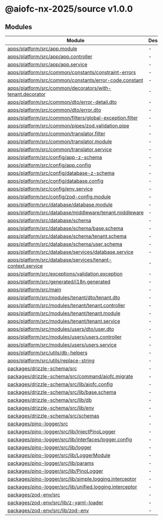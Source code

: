 # @aiofc-nx-2025/source v1.0.0

## Modules

| Module | Description |
| ------ | ------ |
| [apps/platform/src/app.module](apps/platform/src/app.module/index.md) | - |
| [apps/platform/src/app/app.controller](apps/platform/src/app/app.controller/index.md) | - |
| [apps/platform/src/app/app.service](apps/platform/src/app/app.service/index.md) | - |
| [apps/platform/src/common/constants/constraint-errors](apps/platform/src/common/constants/constraint-errors/index.md) | - |
| [apps/platform/src/common/constants/error-code.constant](apps/platform/src/common/constants/error-code.constant/index.md) | - |
| [apps/platform/src/common/decorators/with-tenant.decorator](apps/platform/src/common/decorators/with-tenant.decorator/index.md) | - |
| [apps/platform/src/common/dto/error-detail.dto](apps/platform/src/common/dto/error-detail.dto/index.md) | - |
| [apps/platform/src/common/dto/error.dto](apps/platform/src/common/dto/error.dto/index.md) | - |
| [apps/platform/src/common/filters/global-exception.filter](apps/platform/src/common/filters/global-exception.filter/index.md) | - |
| [apps/platform/src/common/pipes/zod.validation.pipe](apps/platform/src/common/pipes/zod.validation.pipe/index.md) | - |
| [apps/platform/src/common/translator.filter](apps/platform/src/common/translator.filter/index.md) | - |
| [apps/platform/src/common/translator.module](apps/platform/src/common/translator.module/index.md) | - |
| [apps/platform/src/common/translator.service](apps/platform/src/common/translator.service/index.md) | - |
| [apps/platform/src/config/app-z-schema](apps/platform/src/config/app-z-schema/index.md) | - |
| [apps/platform/src/config/app.config](apps/platform/src/config/app.config/index.md) | - |
| [apps/platform/src/config/database-z-schema](apps/platform/src/config/database-z-schema/index.md) | - |
| [apps/platform/src/config/database.config](apps/platform/src/config/database.config/index.md) | - |
| [apps/platform/src/config/env.service](apps/platform/src/config/env.service/index.md) | - |
| [apps/platform/src/config/zod-config.module](apps/platform/src/config/zod-config.module/index.md) | - |
| [apps/platform/src/database/database.module](apps/platform/src/database/database.module/index.md) | - |
| [apps/platform/src/database/middleware/tenant.middleware](apps/platform/src/database/middleware/tenant.middleware/index.md) | - |
| [apps/platform/src/database/schema](apps/platform/src/database/schema/index.md) | - |
| [apps/platform/src/database/schema/base.schema](apps/platform/src/database/schema/base.schema/index.md) | - |
| [apps/platform/src/database/schema/tenant.schema](apps/platform/src/database/schema/tenant.schema/index.md) | - |
| [apps/platform/src/database/schema/user.schema](apps/platform/src/database/schema/user.schema/index.md) | - |
| [apps/platform/src/database/services/database.service](apps/platform/src/database/services/database.service/index.md) | - |
| [apps/platform/src/database/services/tenant-context.service](apps/platform/src/database/services/tenant-context.service/index.md) | - |
| [apps/platform/src/exceptions/validation.exception](apps/platform/src/exceptions/validation.exception/index.md) | - |
| [apps/platform/src/generated/i18n.generated](apps/platform/src/generated/i18n.generated/index.md) | - |
| [apps/platform/src/main](apps/platform/src/main/index.md) | - |
| [apps/platform/src/modules/tenant/dto/tenant.dto](apps/platform/src/modules/tenant/dto/tenant.dto/index.md) | - |
| [apps/platform/src/modules/tenant/tenant.controller](apps/platform/src/modules/tenant/tenant.controller/index.md) | - |
| [apps/platform/src/modules/tenant/tenant.module](apps/platform/src/modules/tenant/tenant.module/index.md) | - |
| [apps/platform/src/modules/tenant/tenant.service](apps/platform/src/modules/tenant/tenant.service/index.md) | - |
| [apps/platform/src/modules/users/dto/user.dto](apps/platform/src/modules/users/dto/user.dto/index.md) | - |
| [apps/platform/src/modules/users/users.controller](apps/platform/src/modules/users/users.controller/index.md) | - |
| [apps/platform/src/modules/users/users.service](apps/platform/src/modules/users/users.service/index.md) | - |
| [apps/platform/src/utils/db-helpers](apps/platform/src/utils/db-helpers/index.md) | - |
| [apps/platform/src/utils/replace-string](apps/platform/src/utils/replace-string/index.md) | - |
| [packages/drizzle-schema/src](packages/drizzle-schema/src/index.md) | - |
| [packages/drizzle-schema/src/command/aiofc.migrate](packages/drizzle-schema/src/command/aiofc.migrate/index.md) | - |
| [packages/drizzle-schema/src/lib/aiofc.config](packages/drizzle-schema/src/lib/aiofc.config/index.md) | - |
| [packages/drizzle-schema/src/lib/base.schema](packages/drizzle-schema/src/lib/base.schema/index.md) | - |
| [packages/drizzle-schema/src/lib/db](packages/drizzle-schema/src/lib/db/index.md) | - |
| [packages/drizzle-schema/src/lib/env](packages/drizzle-schema/src/lib/env/index.md) | - |
| [packages/drizzle-schema/src/schemas](packages/drizzle-schema/src/schemas/index.md) | - |
| [packages/pino-logger/src](packages/pino-logger/src/index.md) | - |
| [packages/pino-logger/src/lib/InjectPinoLogger](packages/pino-logger/src/lib/InjectPinoLogger/index.md) | - |
| [packages/pino-logger/src/lib/interfaces/logger.config](packages/pino-logger/src/lib/interfaces/logger.config/index.md) | - |
| [packages/pino-logger/src/lib/logger](packages/pino-logger/src/lib/logger/index.md) | - |
| [packages/pino-logger/src/lib/LoggerModule](packages/pino-logger/src/lib/LoggerModule/index.md) | - |
| [packages/pino-logger/src/lib/params](packages/pino-logger/src/lib/params/index.md) | - |
| [packages/pino-logger/src/lib/PinoLogger](packages/pino-logger/src/lib/PinoLogger/index.md) | - |
| [packages/pino-logger/src/lib/simple.logging.interceptor](packages/pino-logger/src/lib/simple.logging.interceptor/index.md) | - |
| [packages/pino-logger/src/lib/unified.logging.interceptor](packages/pino-logger/src/lib/unified.logging.interceptor/index.md) | - |
| [packages/zod-env/src](packages/zod-env/src/index.md) | - |
| [packages/zod-env/src/lib/z-yaml-loader](packages/zod-env/src/lib/z-yaml-loader/index.md) | - |
| [packages/zod-env/src/lib/zod-env](packages/zod-env/src/lib/zod-env/index.md) | - |
